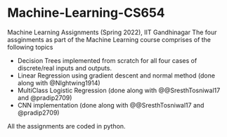 # Machine-Learning-CS654
Machine Learning Assignments (Spring 2022), IIT Gandhinagar
The four assginments as part of the Machine Learning course comprises of the following topics
- Decision Trees implemented from scratch for all four cases of discrete/real inputs and outputs.
- Linear Regression using gradient descent and normal method (done along with @NIghtwing1914)
- MultiClass Logistic Regression (done along with @@SresthTosniwal17 and @pradip2709)
- CNN implementation (done along with @@SresthTosniwal17 and @pradip2709)

All the assignments are coded in python.
